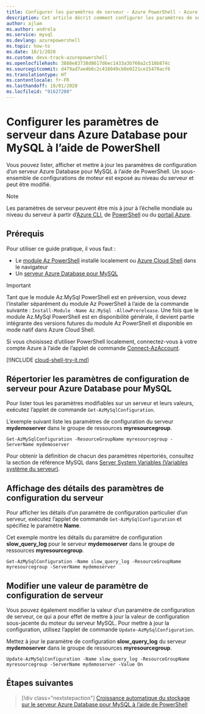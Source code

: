 ```yaml
---
title: Configurer les paramètres de serveur - Azure PowerShell - Azure Database pour MySQL
description: Cet article décrit comment configurer les paramètres de service dans Azure Database pour MySQL à l’aide de PowerShell.
author: ajlam
ms.author: andrela
ms.service: mysql
ms.devlang: azurepowershell
ms.topic: how-to
ms.date: 10/1/2020
ms.custom: devx-track-azurepowershell
ms.openlocfilehash: 3888e83738d8617d6ec1433a3b760a2c518b874c
ms.sourcegitcommit: d479ad7ae4b6c2c416049cb0e0221ce15470acf6
ms.translationtype: HT
ms.contentlocale: fr-FR
ms.lasthandoff: 10/01/2020
ms.locfileid: "91627208"
---
```

# <a name="configure-server-parameters-in-azure-database-for-mysql-using-powershell"></a>Configurer les paramètres de serveur dans Azure Database pour MySQL à l’aide de PowerShell

Vous pouvez lister, afficher et mettre à jour les paramètres de configuration d’un serveur Azure Database pour MySQL à l’aide de PowerShell. Un sous-ensemble de configurations de moteur est exposé au niveau du serveur et peut être modifié.

>[!Note]
> Les paramètres de serveur peuvent être mis à jour à l’échelle mondiale au niveau du serveur à partir d’[Azure CLI](./howto-configure-server-parameters-using-cli.md), de [PowerShell](./howto-configure-server-parameters-using-powershell.md) ou du [portail Azure](./howto-server-parameters.md).

## <a name="prerequisites"></a>Prérequis

Pour utiliser ce guide pratique, il vous faut :

- Le [module Az PowerShell](/powershell/azure/install-az-ps) installé localement ou [Azure Cloud Shell](https://shell.azure.com/) dans le navigateur
- Un [serveur Azure Database pour MySQL](quickstart-create-mysql-server-database-using-azure-powershell.md)

> [!IMPORTANT]
> Tant que le module Az.MySql PowerShell est en préversion, vous devez l’installer séparément du module Az PowerShell à l’aide de la commande suivante : `Install-Module -Name Az.MySql -AllowPrerelease`.
> Une fois que le module Az.MySql PowerShell est en disponibilité générale, il devient partie intégrante des versions futures du module Az PowerShell et disponible en mode natif dans Azure Cloud Shell.

Si vous choisissez d’utiliser PowerShell localement, connectez-vous à votre compte Azure à l’aide de l’applet de commande [Connect-AzAccount](/powershell/module/az.accounts/Connect-AzAccount).

[!INCLUDE [cloud-shell-try-it.md](../../includes/cloud-shell-try-it.md)]

## <a name="list-server-configuration-parameters-for-azure-database-for-mysql-server"></a>Répertorier les paramètres de configuration de serveur pour Azure Database pour MySQL

Pour lister tous les paramètres modifiables sur un serveur et leurs valeurs, exécutez l’applet de commande `Get-AzMySqlConfiguration`.

L’exemple suivant liste les paramètres de configuration du serveur **mydemoserver** dans le groupe de ressources **myresourcegroup**.

```azurepowershell-interactive
Get-AzMySqlConfiguration -ResourceGroupName myresourcegroup -ServerName mydemoserver
```

Pour obtenir la définition de chacun des paramètres répertoriés, consultez la section de référence MySQL dans [Server System Variables (Variables système du serveur)](https://dev.mysql.com/doc/refman/5.7/en/server-system-variables.html).

## <a name="show-server-configuration-parameter-details"></a>Affichage des détails des paramètres de configuration du serveur

Pour afficher les détails d’un paramètre de configuration particulier d’un serveur, exécutez l’applet de commande `Get-AzMySqlConfiguration` et spécifiez le paramètre **Name**.

Cet exemple montre les détails du paramètre de configuration **slow\_query\_log** pour le serveur **mydemoserver** dans le groupe de ressources **myresourcegroup**.

```azurepowershell-interactive
Get-AzMySqlConfiguration -Name slow_query_log -ResourceGroupName myresourcegroup -ServerName mydemoserver
```

## <a name="modify-a-server-configuration-parameter-value"></a>Modifier une valeur de paramètre de configuration de serveur

Vous pouvez également modifier la valeur d’un paramètre de configuration de serveur, ce qui a pour effet de mettre à jour la valeur de configuration sous-jacente du moteur du serveur MySQL. Pour mettre à jour la configuration, utilisez l’applet de commande `Update-AzMySqlConfiguration`.

Mettez à jour le paramètre de configuration **slow\_query\_log** du serveur **mydemoserver** dans le groupe de ressources **myresourcegroup**.

```azurepowershell-interactive
Update-AzMySqlConfiguration -Name slow_query_log -ResourceGroupName myresourcegroup -ServerName mydemoserver -Value On
```

## <a name="next-steps"></a>Étapes suivantes

> [!div class="nextstepaction"]
> [Croissance automatique du stockage sur le serveur Azure Database pour MySQL à l’aide de PowerShell](howto-auto-grow-storage-powershell.md)
